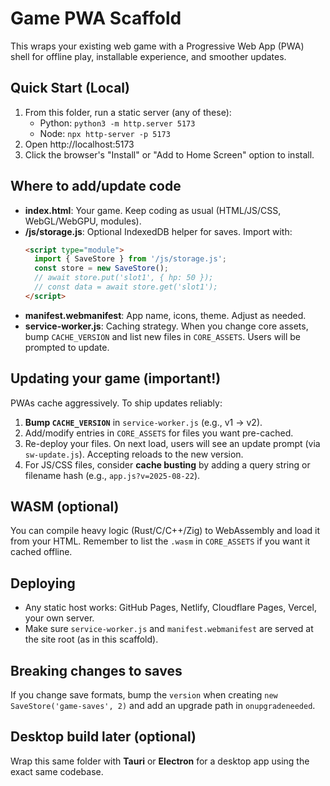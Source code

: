 
# Game PWA Scaffold

This wraps your existing web game with a Progressive Web App (PWA) shell for offline play, installable experience, and smoother updates.

## Quick Start (Local)
1. From this folder, run a static server (any of these):
   - Python: `python3 -m http.server 5173`
   - Node: `npx http-server -p 5173`
2. Open http://localhost:5173
3. Click the browser's "Install" or "Add to Home Screen" option to install.

## Where to add/update code
- **index.html**: Your game. Keep coding as usual (HTML/JS/CSS, WebGL/WebGPU, modules).
- **/js/storage.js**: Optional IndexedDB helper for saves. Import with:
  ```html
  <script type="module">
    import { SaveStore } from '/js/storage.js';
    const store = new SaveStore();
    // await store.put('slot1', { hp: 50 });
    // const data = await store.get('slot1');
  </script>
  ```
- **manifest.webmanifest**: App name, icons, theme. Adjust as needed.
- **service-worker.js**: Caching strategy. When you change core assets, bump `CACHE_VERSION` and list new files in `CORE_ASSETS`. Users will be prompted to update.

## Updating your game (important!)
PWAs cache aggressively. To ship updates reliably:
1. **Bump `CACHE_VERSION`** in `service-worker.js` (e.g., v1 -> v2).
2. Add/modify entries in `CORE_ASSETS` for files you want pre-cached.
3. Re-deploy your files. On next load, users will see an update prompt (via `sw-update.js`). Accepting reloads to the new version.
4. For JS/CSS files, consider **cache busting** by adding a query string or filename hash (e.g., `app.js?v=2025-08-22`).

## WASM (optional)
You can compile heavy logic (Rust/C/C++/Zig) to WebAssembly and load it from your HTML. Remember to list the `.wasm` in `CORE_ASSETS` if you want it cached offline.

## Deploying
- Any static host works: GitHub Pages, Netlify, Cloudflare Pages, Vercel, your own server.
- Make sure `service-worker.js` and `manifest.webmanifest` are served at the site root (as in this scaffold).

## Breaking changes to saves
If you change save formats, bump the `version` when creating `new SaveStore('game-saves', 2)` and add an upgrade path in `onupgradeneeded`.

## Desktop build later (optional)
Wrap this same folder with **Tauri** or **Electron** for a desktop app using the exact same codebase.
